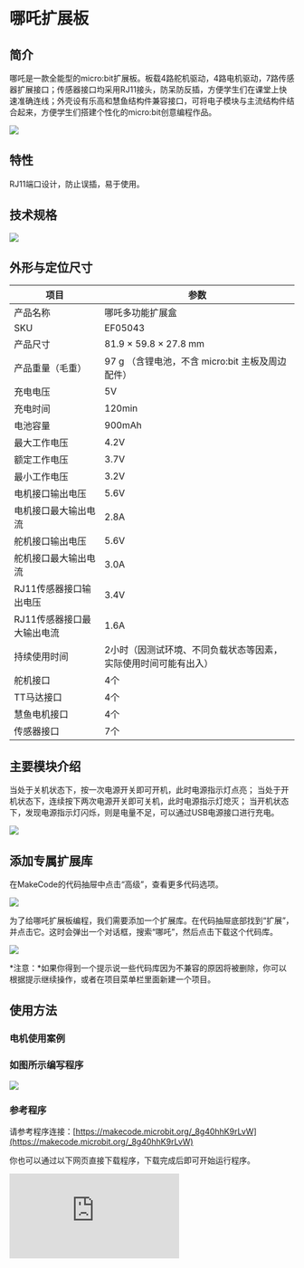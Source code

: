 # 哪吒扩展板

## 简介

哪吒是一款全能型的micro:bit扩展板。板载4路舵机驱动，4路电机驱动，7路传感器扩展接口；传感器接口均采用RJ11接头，防呆防反插，方便学生们在课堂上快速准确连线；外壳设有乐高和慧鱼结构件兼容接口，可将电子模块与主流结构件结合起来，方便学生们搭建个性化的micro:bit创意编程作品。

![](https://wiki-media-ef.oss-cn-hongkong.aliyuncs.com/docs/microbit/expansion-board/images/03444_01.png)

## 特性

RJ11端口设计，防止误插，易于使用。

## 技术规格

![](https://wiki-media-ef.oss-cn-hongkong.aliyuncs.com/docs/microbit/expansion-board/images/03444_02.png)


## 外形与定位尺寸

| 项目 | 参数 |
| ------------------- | ----------------------------------- |
| 产品名称 | 哪吒多功能扩展盒 |
| SKU | EF05043 |
| 产品尺寸 | 81.9 × 59.8 × 27.8 mm |
| 产品重量（毛重） | 97 g （含锂电池，不含 micro:bit 主板及周边配件） |
| 充电电压 | 5V |
| 充电时间 | 120min |
| 电池容量 | 900mAh |
| 最大工作电压 | 4.2V |
| 额定工作电压 | 3.7V |
| 最小工作电压 | 3.2V |
| 电机接口输出电压 | 5.6V |
| 电机接口最大输出电流 | 2.8A |
| 舵机接口输出电压 | 5.6V |
| 舵机接口最大输出电流 | 3.0A |
| RJ11传感器接口输出电压 | 3.4V |
| RJ11传感器接口最大输出电流 | 1.6A |
| 持续使用时间 | 2小时（因测试环境、不同负载状态等因素，实际使用时间可能有出入） |
| 舵机接口 | 4个 |
| TT马达接口 | 4个 |
| 慧鱼电机接口 | 4个 |
| 传感器接口 | 7个 |

## 主要模块介绍

当处于关机状态下，按一次电源开关即可开机，此时电源指示灯点亮；
当处于开机状态下，连续按下两次电源开关即可关机，此时电源指示灯熄灭；
当开机状态下，发现电源指示灯闪烁，则是电量不足，可以通过USB电源接口进行充电。

![](https://wiki-media-ef.oss-cn-hongkong.aliyuncs.com/docs/microbit/expansion-board/images/03444_04.png)

## 添加专属扩展库

在MakeCode的代码抽屉中点击“高级”，查看更多代码选项。

![](https://wiki-media-ef.oss-cn-hongkong.aliyuncs.com/docs/microbit/expansion-board/images/03444_05.png)

为了给哪吒扩展板编程，我们需要添加一个扩展库。在代码抽屉底部找到“扩展”，并点击它。这时会弹出一个对话框，搜索“哪吒”，然后点击下载这个代码库。

![](https://wiki-media-ef.oss-cn-hongkong.aliyuncs.com/docs/microbit/expansion-board/images/03444_06.png)

*注意：*如果你得到一个提示说一些代码库因为不兼容的原因将被删除，你可以根据提示继续操作，或者在项目菜单栏里面新建一个项目。

## 使用方法

### 电机使用案例



### 如图所示编写程序


![](https://wiki-media-ef.oss-cn-hongkong.aliyuncs.com/docs/microbit/expansion-board/images/03444_08.png)


### 参考程序
请参考程序连接：[https://makecode.microbit.org/_8g40hhK9rLvW](https://makecode.microbit.org/_8g40hhK9rLvW)

你也可以通过以下网页直接下载程序，下载完成后即可开始运行程序。

<div
    style={{
        position: 'relative',
        paddingBottom: '60%',
        overflow: 'hidden',
    }}
>
    <iframe
        src="https://makecode.microbit.org/_8g40hhK9rLvW"
        frameborder="0"
        sandbox="allow-popups allow-forms allow-scripts allow-same-origin"
        style={{
            position: 'absolute',
            width: '100%',
            height: '100%',
        }}
    />
</div>

### 结果

按键A按下时两个电机一起转动，当按键B按下时接在M1接口的电机停止转动，当按键A和B同时按下时两个电机同时停止转动。


### 舵机使用案例



### 如图所示编写程序


![](https://wiki-media-ef.oss-cn-hongkong.aliyuncs.com/docs/microbit/expansion-board/images/03444_10.png)


### 参考程序
请参考程序连接：[https://makecode.microbit.org/_hFmaEV1sAay3](https://makecode.microbit.org/_hFmaEV1sAay3)

你也可以通过以下网页直接下载程序，下载完成后即可开始运行程序。

<div
    style={{
        position: 'relative',
        paddingBottom: '60%',
        overflow: 'hidden',
    }}
>
    <iframe
        src="https://makecode.microbit.org/_hFmaEV1sAay3"
        frameborder="0"
        sandbox="allow-popups allow-forms allow-scripts allow-same-origin"
        style={{
            position: 'absolute',
            width: '100%',
            height: '100%',
        }}
    />
</div>



### 结果
按键A按下时180°舵机转动到0°，按键B按下时360°舵机转动到360°，当按键A和按键B同时按下时，连续转动舵机以100%的速度转动。

## python编程



### 步骤 1
下载压缩包并解压[EF_Produce_MicroPython-master](https://github.com/lionyhw/EF_Produce_MicroPython/archive/master.zip)

打开[Python editor](https://python.microbit.org/v/2.0)

![](https://wiki-media-ef.oss-cn-hongkong.aliyuncs.com/docs/microbit/expansion-board/images/05001_07.png)

为了给哪吒扩展板编程，我们需要添加nezha.py文件。点击Load/Save，然后点击Show Files（1）下拉菜单，再点击Add file在本地找到下载并解压完成的PlanetX_MicroPython文件夹，从中选择nezha.py文件添加进来。

![](https://wiki-media-ef.oss-cn-hongkong.aliyuncs.com/docs/microbit/expansion-board/images/03444_11.png)

![](https://wiki-media-ef.oss-cn-hongkong.aliyuncs.com/docs/microbit/expansion-board/images/03444_12.png)

![](https://wiki-media-ef.oss-cn-hongkong.aliyuncs.com/docs/microbit/expansion-board/images/03444_13.png)

### 步骤 2
### 参考程序

```
from microbit import *
from nezha import *

nezha = NEZHA()
nezha.set_motors(1, 100)
while True:
    nezha.set_servo(1, 90)
    sleep(1000)
    nezha.set_servo(1, 0)
    sleep(1000)


```



### 结果

连接在哪吒扩展板的M1的电机以100%的速度转动，连接在哪吒扩展板的S1的舵机循环转动到90度，延时一秒，转到0度，再延时一秒。

### 音乐播放案例

### 参考程序

```

from microbit import*
import music
music.play(music.NYAN)


```

注释：import music是导入音乐库语句，调用music.play()函数，参数music.NYAN是内置的音乐。内置乐曲和旋律库如下表所示：


![](https://wiki-media-ef.oss-cn-hongkong.aliyuncs.com/docs/microbit/expansion-board/images/03444_14.png)




### 结果

播放micro:bit内置音乐。

### 参考程序

```

from microbit import *
import music
a = ["C4:4","D4:4","E4:4","C4:4"]  #两只老虎
b = ["E4:4","F4:4","G4:8"]         #跑得快
c = ["G4:2","A4:2","G4:2","F4:2"]  #一只没有
d = ["E4:4","C4:4"]                #眼睛/尾巴
e = ["D4:4","G3:4","C4:8"]         #真奇怪
two_tiger = 2*a+2*b+c+d+c+d+2*e
music.play(two_tiger)


```


### 结果

播放自定义音乐《两只老虎》。
